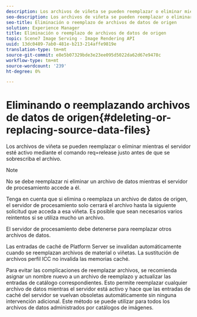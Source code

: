 ```yaml
---
description: Los archivos de viñeta se pueden reemplazar o eliminar mientras el servidor esté activo mediante el comando req=release justo antes de que se sobrescriba el archivo.
seo-description: Los archivos de viñeta se pueden reemplazar o eliminar mientras el servidor esté activo mediante el comando req=release justo antes de que se sobrescriba el archivo.
seo-title: Eliminación o reemplazo de archivos de datos de origen
solution: Experience Manager
title: Eliminación o reemplazo de archivos de datos de origen
topic: Scene7 Image Serving - Image Rendering API
uuid: 13dc0489-7ab0-481e-b213-214affe9819e
translation-type: tm+mt
source-git-commit: e8e5b07329bde3e23ee095d5022da62d67e9478c
workflow-type: tm+mt
source-wordcount: '239'
ht-degree: 0%

---
```



# Eliminando o reemplazando archivos de datos de origen{#deleting-or-replacing-source-data-files}

Los archivos de viñeta se pueden reemplazar o eliminar mientras el servidor esté activo mediante el comando req=release justo antes de que se sobrescriba el archivo.

>[!NOTE]
>
>No se debe reemplazar ni eliminar un archivo de datos mientras el servidor de procesamiento accede a él.

Tenga en cuenta que si elimina o reemplaza un archivo de datos de origen, el servidor de procesamiento solo cerrará el archivo hasta la siguiente solicitud que acceda a esa viñeta. Es posible que sean necesarios varios reintentos si se utiliza mucho un archivo.

El servidor de procesamiento debe detenerse para reemplazar otros archivos de datos.

Las entradas de caché de Platform Server se invalidan automáticamente cuando se reemplazan archivos de material o viñetas. La sustitución de archivos perfil ICC no invalida las memorias caché.

Para evitar las complicaciones de reemplazar archivos, se recomienda asignar un nombre nuevo a un archivo de reemplazo y actualizar las entradas de catálogo correspondientes. Esto permite reemplazar cualquier archivo de datos mientras el servidor está activo y hace que las entradas de caché del servidor se vuelvan obsoletas automáticamente sin ninguna intervención adicional. Este método se puede utilizar para todos los archivos de datos administrados por catálogos de imágenes.
